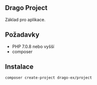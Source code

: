 ## Drago Project

Základ pro aplikace.

## Požadavky

- PHP 7.0.8 nebo vyšší
- composer

## Instalace

```
composer create-project drago-ex/project
```

